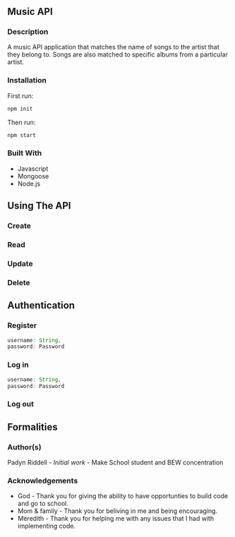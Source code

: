 # 

## Music API
### Description

A music API application that matches the name of songs to the artist that they belong to. Songs are also matched to specific albums from a particular artist.

### Installation

First run:
```js
npm init
```

Then run:
```js
npm start
```

### Built With

* Javascript
* Mongoose
* Node.js

## Using The API
### Create

### Read

### Update

### Delete

## Authentication
### Register

```js
username: String,
password: Password
```

### Log in

```js
username: String,
password: Password
```

### Log out


## Formalities
### Author(s)

Padyn Riddell - <i>Initial work</i> - Make School student and BEW concentration

### Acknowledgements

* God - Thank you for giving the ability to have opportunties to build code and go to school.
* Mom & family - Thank you for beliving in me and being encouraging.
* Meredith - Thank you for helping me with any issues that I had with implementing code.